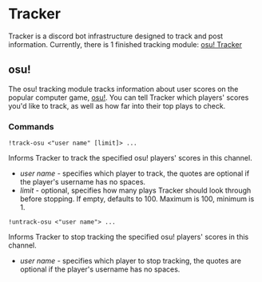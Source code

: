 # Tracker
Tracker is a discord bot infrastructure designed to track and post information.
Currently, there is 1 finished tracking module:
[osu! Tracker](#osu!)

## osu!
The osu! tracking module tracks information about user scores on the popular computer game, [osu!](https://osu.ppy.sh/). You can tell Tracker which players&apos; scores you&apos;d like to track, as well as how far into their top plays to check.

### Commands
`!track-osu <"user name" [limit]> ...`

Informs Tracker to track the specified osu! players&apos; scores in this channel.
- *user name* - specifies which player to track, the quotes are optional if the player&apos;s username has no spaces.
- *limit* - optional, specifies how many plays Tracker should look through before stopping. If empty, defaults to 100. Maximum is 100, minimum is 1.

`!untrack-osu <"user name"> ...`

Informs Tracker to stop tracking the specified osu! players&apos; scores in this channel.
- *user name* - specifies which player to stop tracking, the quotes are optional if the player&apos;s username has no spaces.

